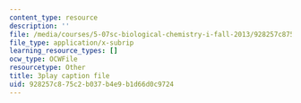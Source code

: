 ```yaml
---
content_type: resource
description: ''
file: /media/courses/5-07sc-biological-chemistry-i-fall-2013/928257c875c2b037b4e9b1d66d0c9724_wyT7EFJlBak.srt
file_type: application/x-subrip
learning_resource_types: []
ocw_type: OCWFile
resourcetype: Other
title: 3play caption file
uid: 928257c8-75c2-b037-b4e9-b1d66d0c9724
---
```


